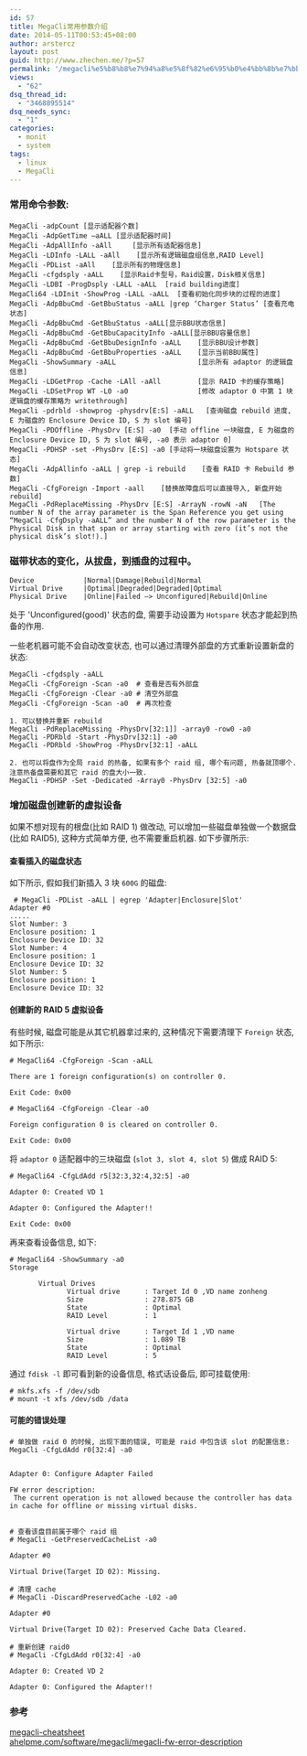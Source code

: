 ```yaml
---
id: 57
title: MegaCli常用参数介绍
date: 2014-05-11T00:53:45+08:00
author: arstercz
layout: post
guid: http://www.zhechen.me/?p=57
permalink: '/megacli%e5%b8%b8%e7%94%a8%e5%8f%82%e6%95%b0%e4%bb%8b%e7%bb%8d/'
views:
  - "62"
dsq_thread_id:
  - "3468895514"
dsq_needs_sync:
  - "1"
categories:
  - monit
  - system
tags:
  - linux
  - MegaCli
---
```

### 常用命令参数:

```
MegaCli -adpCount [显示适配器个数]
MegaCli -AdpGetTime –aALL [显示适配器时间]
MegaCli -AdpAllInfo -aAll     [显示所有适配器信息]
MegaCli -LDInfo -LALL -aAll    [显示所有逻辑磁盘组信息,RAID Level]
MegaCli -PDList -aAll    [显示所有的物理信息]
MegaCli -cfgdsply -aALL    [显示Raid卡型号，Raid设置，Disk相关信息]
MegaCli -LDBI -ProgDsply -LALL -aALL  [raid building进度]
MegaCli64 -LDInit -ShowProg -LALL -aALL  [查看初始化同步块的过程的进度]
MegaCli -AdpBbuCmd -GetBbuStatus -aALL |grep ‘Charger Status’ [查看充电状态]
MegaCli -AdpBbuCmd -GetBbuStatus -aALL[显示BBU状态信息]
MegaCli -AdpBbuCmd -GetBbuCapacityInfo -aALL[显示BBU容量信息]
MegaCli -AdpBbuCmd -GetBbuDesignInfo -aALL    [显示BBU设计参数]
MegaCli -AdpBbuCmd -GetBbuProperties -aALL    [显示当前BBU属性]
MegaCli -ShowSummary -aALL                    [显示所有 adaptor 的逻辑盘信息]
MegaCli -LDGetProp -Cache -LAll -aAll         [显示 RAID 卡的缓存策略]
MegaCli -LDSetProp WT -L0 -a0                 [修改 adaptor 0 中第 1 块逻辑盘的缓存策略为 writethrough]
MegaCli -pdrbld -showprog -physdrv[E:S] -aALL   [查询磁盘 rebuild 进度, E 为磁盘的 Enclosure Device ID, S 为 slot 编号]
MegaCli -PDOffline -PhysDrv [E:S] -a0  [手动 offline 一块磁盘, E 为磁盘的 Enclosure Device ID, S 为 slot 编号, -a0 表示 adaptor 0]
MegaCli -PDHSP -set -PhysDrv [E:S] -a0 [手动将一块磁盘设置为 Hotspare 状态]
MegaCli -AdpAllinfo -aALL | grep -i rebuild    [查看 RAID 卡 Rebuild 参数]
MegaCli -CfgForeign -Import -aall    [替换故障盘后可以直接导入, 新盘开始 rebuild]
MegaCli -PdReplaceMissing -PhysDrv [E:S] -ArrayN -rowN -aN   [The number N of the array parameter is the Span Reference you get using “MegaCli -CfgDsply -aALL” and the number N of the row parameter is the Physical Disk in that span or array starting with zero (it’s not the physical disk’s slot!).]
```

### 磁带状态的变化，从拔盘，到插盘的过程中。

```
Device            |Normal|Damage|Rebuild|Normal
Virtual Drive     |Optimal|Degraded|Degraded|Optimal
Physical Drive    |Online|Failed –> Unconfigured|Rebuild|Online
```
处于 'Unconfigured(good)' 状态的盘, 需要手动设置为 `Hotspare` 状态才能起到热备的作用.

一些老机器可能不会自动改变状态, 也可以通过清理外部盘的方式重新设置新盘的状态:
```
MegaCli -cfgdsply -aALL
MegaCli -CfgForeign -Scan -a0  # 查看是否有外部盘
MegaCli -CfgForeign -Clear -a0 # 清空外部盘
MegaCli -CfgForeign -Scan -a0  # 再次检查

1. 可以替换并重新 rebuild
MegaCli -PdReplaceMissing -PhysDrv[32:1]] -array0 -row0 -a0
MegaCli -PDRbld -Start -PhysDrv[32:1] -a0
MegaCli -PDRbld -ShowProg -PhysDrv[32:1] -aALL

2. 也可以将盘作为全局 raid 的热备, 如果有多个 raid 组, 哪个有问题, 热备就顶哪个. 注意热备盘需要和其它 raid 的盘大小一致.
MegaCli -PDHSP -Set -Dedicated -Array0 -PhysDrv [32:5] -a0

```

### 增加磁盘创建新的虚拟设备

如果不想对现有的根盘(比如 RAID 1) 做改动, 可以增加一些磁盘单独做一个数据盘(比如 RAID5), 这种方式简单方便, 也不需要重启机器. 如下步骤所示:

#### 查看插入的磁盘状态

如下所示, 假如我们新插入 3 块 `600G` 的磁盘:
```
 # MegaCli -PDList -aALL | egrep 'Adapter|Enclosure|Slot'
Adapter #0
.....
Slot Number: 3
Enclosure position: 1
Enclosure Device ID: 32
Slot Number: 4
Enclosure position: 1
Enclosure Device ID: 32
Slot Number: 5
Enclosure position: 1
Enclosure Device ID: 32
```

#### 创建新的 RAID 5 虚拟设备

有些时候, 磁盘可能是从其它机器拿过来的, 这种情况下需要清理下 `Foreign` 状态, 如下所示:
```
# MegaCli64 -CfgForeign -Scan -aALL
                                     
There are 1 foreign configuration(s) on controller 0.

Exit Code: 0x00

# MegaCli64 -CfgForeign -Clear -a0

Foreign configuration 0 is cleared on controller 0.

Exit Code: 0x00
```

将 `adaptor 0` 适配器中的三块磁盘 (`slot 3, slot 4, slot 5`) 做成 RAID 5:
```
# MegaCli64 -CfgLdAdd r5[32:3,32:4,32:5] -a0

Adapter 0: Created VD 1

Adapter 0: Configured the Adapter!!

Exit Code: 0x00
```

再来查看设备信息, 如下:
```
# MegaCli64 -ShowSummary -a0
Storage

       Virtual Drives
              Virtual drive      : Target Id 0 ,VD name zonheng
              Size               : 278.875 GB
              State              : Optimal
              RAID Level         : 1 

              Virtual drive      : Target Id 1 ,VD name 
              Size               : 1.089 TB
              State              : Optimal
              RAID Level         : 5 
```

通过 `fdisk -l`  即可看到新的设备信息, 格式话设备后, 即可挂载使用:
```
# mkfs.xfs -f /dev/sdb 
# mount -t xfs /dev/sdb /data
```

#### 可能的错误处理

```
# 单独做 raid 0 的时候, 出现下面的错误, 可能是 raid 中包含该 slot 的配置信息:
MegaCli -CfgLdAdd r0[32:4] -a0


Adapter 0: Configure Adapter Failed

FW error description:
 The current operation is not allowed because the controller has data in cache for offline or missing virtual disks.


# 查看该盘目前属于哪个 raid 组
# MegaCli -GetPreservedCacheList -a0

Adapter #0

Virtual Drive(Target ID 02): Missing.

# 清理 cache
# MegaCli -DiscardPreservedCache -L02 -a0

Adapter #0

Virtual Drive(Target ID 02): Preserved Cache Data Cleared.

# 重新创建 raid0 
# MegaCli -CfgLdAdd r0[32:4] -a0

Adapter 0: Created VD 2

Adapter 0: Configured the Adapter!!

```

### 参考

[megacli-cheatsheet](http://erikimh.com/megacli-cheatsheet/)  
[ahelpme.com/software/megacli/megacli-fw-error-description](https://ahelpme.com/software/megacli/megacli-fw-error-description-the-current-operation-is-not-allowed-offline-or-missing-virtual-drives/)  
